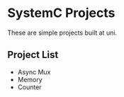 # SystemC Projects

These are simple projects built at uni.

## Project List

 - Async Mux
 - Memory
 - Counter
